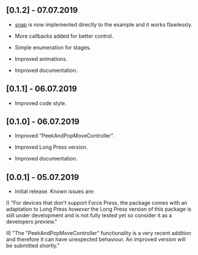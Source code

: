 ## [0.1.2] - 07.07.2019

* [snap](https://pub.dev/packages/snap) is now implemented directly to the example and it works flawlessly.

* More callbacks added for better control.

* Simple enumeration for stages.

* Improved animations.

* Improved documentation.

## [0.1.1] - 06.07.2019

* Improved code style.

## [0.1.0] - 06.07.2019

* Improved "PeekAndPopMoveController".

* Improved Long Press version.

* Improved documentation.

## [0.0.1] - 05.07.2019

* Initial release. Known issues are:

I) "For devices that don't support Force Press, the package comes with an adaptation to Long Press *however* the Long Press 
version of this package is still under development and is not fully tested yet so consider it as a developers preview."

II) "The "PeekAndPopMoveController" functionality is a very recent addition and therefore it can have unexpected behaviour. 
    An improved version will be submitted shortly."